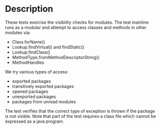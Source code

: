 <!--
  Copyright IBM Corp. and others 2018
 
  This program and the accompanying materials are made available under
  the terms of the Eclipse Public License 2.0 which accompanies this
  distribution and is available at https://www.eclipse.org/legal/epl-2.0/
  or the Apache License, Version 2.0 which accompanies this distribution and
  is available at https://www.apache.org/licenses/LICENSE-2.0.
 
  This Source Code may also be made available under the following
  Secondary Licenses when the conditions for such availability set
  forth in the Eclipse Public License, v. 2.0 are satisfied: GNU
  General Public License, version 2 with the GNU Classpath
  Exception [1] and GNU General Public License, version 2 with the
  OpenJDK Assembly Exception [2].
 
  [1] https://www.gnu.org/software/classpath/license.html
  [2] https://openjdk.org/legal/assembly-exception.html
 
  SPDX-License-Identifier: EPL-2.0 OR Apache-2.0 OR GPL-2.0-only WITH Classpath-exception-2.0 OR GPL-2.0-only WITH OpenJDK-assembly-exception-1.0
-->
# Description

These tests exercise the visibility checks for modules.
The test mainline runs as a modular and attempt to access classes and methods in other modules via:

* Class.forName()
* Lookup.findVirtual() and findStatic()
* Lookup.findClass()
* MethodType.fromMethodDescriptorString()
* MethodHandles

We try various types of access:

* exported packages
* transitively exported packages
* opened packages
* unexported packages
* packages from unread modules

The test verifies that the correct type of exception is thrown if the package is not visible.
Note that part of the test requires a class file which cannot be expressed as a java program.